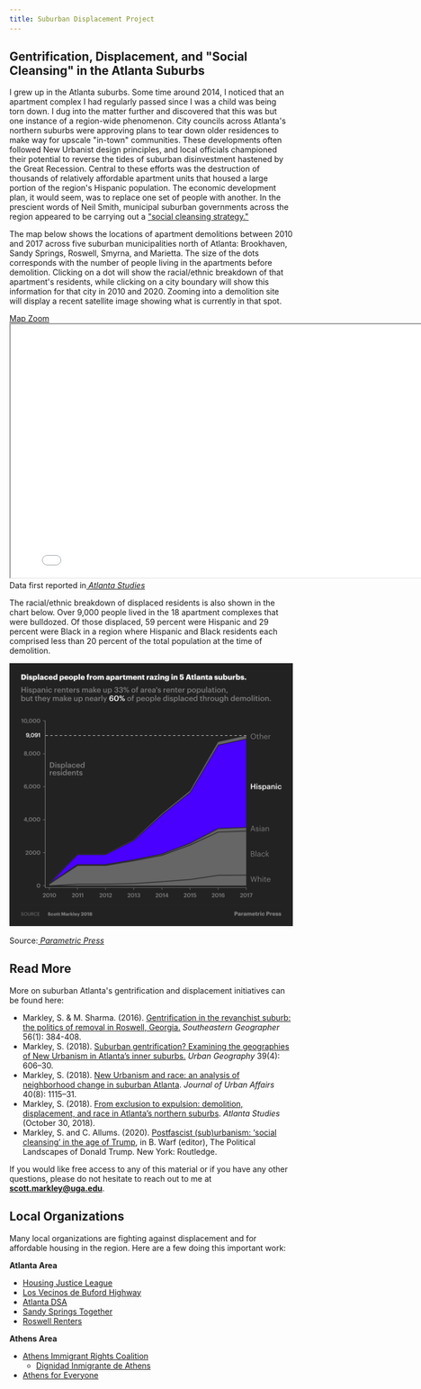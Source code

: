 ```yaml
---
title: Suburban Displacement Project
---
```


## Gentrification, Displacement, and "Social Cleansing" in the Atlanta Suburbs
I grew up in the Atlanta suburbs. Some time around 2014, I noticed that an apartment complex I had regularly passed since I was a child was being torn down. I dug into the matter further and discovered that this was but one instance of a region-wide phenomenon. City councils across Atlanta's northern suburbs were approving plans to tear down older residences to make way for upscale "in-town" communities. These developments often followed New Urbanist design principles, and local officials championed their potential to reverse the tides of suburban disinvestment hastened by the Great Recession. Central to these efforts was the destruction of thousands of relatively affordable apartment units that housed a large portion of the region's Hispanic population. The economic development plan, it would seem, was to replace one set of people with another. In the prescient words of Neil Smith, municipal suburban governments across the region appeared to be carrying out a ["social cleansing strategy."](https://www.taylorfrancis.com/chapters/edit/10.4324/9780429242670-9/postfascist-sub-urbanism-scott-markley-coleman-allums)

The map below shows the locations of apartment demolitions between 2010 and 2017 across five suburban municipalities north of Atlanta: Brookhaven, Sandy Springs, Roswell, Smyrna, and Marietta. The size of the dots corresponds with the number of people living in the apartments before demolition. Clicking on a dot will show the racial/ethnic breakdown of that apartment's residents, while clicking on a city boundary will show this information for that city in 2010 and 2020. Zooming into a demolition site will display a recent satellite image showing what is currently in that spot.

<link rel="stylesheet" href="https://cdnjs.cloudflare.com/ajax/libs/font-awesome/4.7.0/css/font-awesome.min.css">
<a href="https://snmarkley1.github.io/apt_map.html" target="_blank">Map Zoom <i class="fa fa-external-link"></i></a>
<iframe
    width="800"
    height="450"
    src="/apt_map.html" >
</iframe>
<figcaption>Data first reported in<a href="https://doi.org/10.18737/atls20181030"><em> Atlanta Studies</em></a></figcaption>

The racial/ethnic breakdown of displaced residents is also shown in the chart below. Over 9,000 people lived in the 18 apartment complexes that were bulldozed. Of those displaced, 59 percent were Hispanic and 29 percent were Black in a region where Hispanic and Black residents each comprised less than 20 percent of the total population at the time of demolition.

<p style="text-align: center">
<a href="https://raw.githubusercontent.com/ParametricPress/01-data-science-for-fair-housing/master/static/images/apts.png">
<img src="https://raw.githubusercontent.com/ParametricPress/01-data-science-for-fair-housing/master/static/images/apts.png" 
     width="600"
     title="Populations Displacement by Apartment Demolitions" /></a>
     <figcaption>Source:<a href="https://parametric.press/issue-01/data-science-for-fair-housing/"><em> Parametric Press</em></a></figcaption>
 </p>

## Read More
More on suburban Atlanta's gentrification and displacement initiatives can be found here:

- Markley, S. & M. Sharma. (2016). [Gentrification in the revanchist suburb: the politics of removal in Roswell, Georgia.](https://www.jstor.org/stable/26233772) *Southeastern Geographer* 56(1): 384-408.
- Markley, S. (2018). [Suburban gentrification? Examining the geographies of New Urbanism in Atlanta’s inner suburbs.](https://doi.org/10.1080/02723638.2017.1381534) *Urban Geography* 39(4): 606–30.
- Markley, S. (2018). [New Urbanism and race: an analysis of neighborhood change in suburban Atlanta](https://doi.org/10.1080/07352166.2018.1454818). *Journal of Urban Affairs* 40(8): 1115–31.
- Markley, S. (2018). [From exclusion to expulsion: demolition, displacement, and race in Atlanta’s northern suburbs](https://doi.org/10.18737/atls20181030). *Atlanta Studies* (October 30, 2018).
- Markley, S. and C. Allums. (2020). [Postfascist (sub)urbanism: ‘social cleansing’ in the age of Trump](https://www.taylorfrancis.com/chapters/edit/10.4324/9780429242670-9/postfascist-sub-urbanism-scott-markley-coleman-allums), in B. Warf (editor), The Political Landscapes of Donald Trump. New York: Routledge.

If you would like free access to any of this material or if you have any other questions, please do not hesitate to reach out to me at **scott.markley@uga.edu**.

## Local Organizations
Many local organizations are fighting against displacement and for affordable housing in the region. Here are a few doing this important work:

**Atlanta Area**
- [Housing Justice League](https://www.housingjusticeleague.org/)
- [Los Vecinos de Buford Highway](https://vecinosbh.org/tomaraccion)
- [Atlanta DSA](https://atldsa.org/)
- [Sandy Springs Together](https://sandyspringstogether.org/)
- [Roswell Renters](https://roswellrenters.com/)

**Athens Area**
- [Athens Immigrant Rights Coalition](https://www.athensimmigrantrights.org/)
    - [Dignidad Inmigrante de Athens](https://dignidadinmigrante.wordpress.com/who-is-dia-immigrant-dignity-in-athens/)
- [Athens for Everyone](https://athensforeveryone.com/what-we-believe/)
